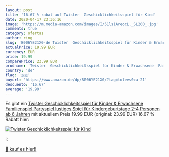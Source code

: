 ```yaml
---
layout: post
title: '16.67 % rabat auf Twister  Geschicklichkeitsspiel für Kind'
date: 2020-04-17 23:36:16
image: 'https://m.media-amazon.com/images/I/51ls1AreocL._SL200_.jpg'
comments: true
category: ofertas
author: ring
slug: 'B006YE21X0-de Twister  Geschicklichkeitsspiel für Kinder & Erwachsene  Familienspiel  Partyspiel  lustiges Spiel für Kindergeburtstage  2-4 Personen  ab 6 Jahren'
actualPrice: 19.99 EUR
currency: EUR
price: 19.99
comparePrice: 23.99 EUR
prodname: 'Twister  Geschicklichkeitsspiel für Kinder & Erwachsene  Familienspiel  Partyspiel  lustiges Spiel für Kindergeburtstage  2-4 Personen  ab 6 Jahren'
country: 'de'
flag: '🇩🇪'
buyurl: 'https://www.amazon.de/dp/B006YE21X0/?tag=tolees0ca-21'
descuento: '16.67'
average: '19.99'
---
```


Es gibt ein [Twister  Geschicklichkeitsspiel für Kinder & Erwachsene  Familienspiel  Partyspiel  lustiges Spiel für Kindergeburtstage  2-4 Personen  ab 6 Jahren](https://www.amazon.de/dp/B006YE21X0/?tag=tolees0ca-21) mit aktuellem Preis 19.99 EUR (original: 23.99 EUR) 16.67 % Rabatt hier:

[![Twister  Geschicklichkeitsspiel für Kind](https://m.media-amazon.com/images/I/51ls1AreocL._SL200_.jpg)](https://www.amazon.de/dp/B006YE21X0/?tag=tolees0ca-21)

ℹ️:


[🛒 kauf es hier!!](https://www.amazon.de/dp/B006YE21X0/?tag=tolees0ca-21)
